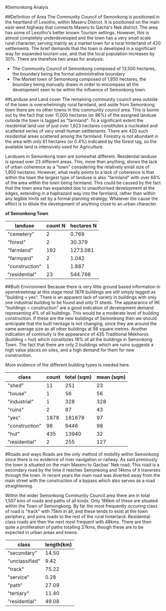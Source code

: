 #Semonkong Analyis

##Definition of Area
The Community Council of Semonkong is positioned in the heartland of Lesotho, within Maseru District. It is positioned on the main east-west highway that connects Maseru to Qacha's Nek district. The area has some of Lesotho's better known Tourism settings. However, this is almost completely underdeveloped and the town has a very small scale rural character, serving mainly as a market town for a rural hinterland of 420 settlements. 
The brief demands that the town is developed in a significant way for expanded tourism use, and that the local population increases by 30%. There are therefore two areas for analysis:
- The Community Council of Semonkong composed of 13,500 hectares, the boundary being the formal administrative boundary
- The Market town of Semonkong composed of 1,850 hectares, the boundary being manually drawn in order to encompass all the development seen to be within the influence of Semonkong town.

##Landuse and Land cover
The remaining community council area outside of the town is overwhelmingly rural farmland, and aside from Semonkong town there are no other towns in this community council area. This is borne out by the fact that over 11,000 hectares (or 86%) of the assigned landuse outside the town is tagged as "farmland". To a significant extent the residential land use of just over 1,623 hectares constitutes a nucleated and scattered series of very small human settlements. There are 420 such residential areas scattered among the farmland. Forestry is not abundant in the area with only 61 hectares (or 0.4%) indicated by the forest tag, so the available land is intensively used for Agriculture.

Landuses in Semonkong town are somewhat different. Residential landuse is spread over 23 different areas. This, more than anything, shows the lack of urban coherence as a "town" considering the relatively small size of 1,850 hectares. However, what really points to a lack of coherence is that within the town the largest type of landuse is also "farmland" with over 68% of the area within the town being farmland. This could be caused by the fact that the town area has expanded due to unauthorised development at the edges, extending in a haphazard way into the farmland, rather than within any legible limits set by a formal planning strategy.  Whatever the cause the effect is to dilute the development of anything close to an urban character.

**of Semonkong Town**

| landuse        | count N | hectares N | 
|----------------|-------|----------| 
| "cemetery"     | 2     | 0.769    | 
| "forest"       | 2     | 30.379   | 
| "farmland"     | 192   | 1273.081 | 
| "farmyard"     | 2     | 1.042    | 
| "construction" | 1     | 1.887    | 
| "residential"  | 23    | 544.766  | 

##Built Environment
Because there is very little ground based information in openstreetmap at this stage most 1878 buildings are still simply tagged as "building = yes". There is an apparent lack of variety in buildings with only one industrial building to be found and only 11 sheds. The appearance of 96 "buildings = construction" are a good indication of development demand representing 4% of all buildings. This would be a moderate level of building construction. If these are the new buildings of Semonkong then we should anticipate that the built heritage is not changing, since they are around the same average size as all other buildings at 98 square metres. Another indication of continuity is the appearance of 435 Traditional Mekhoros (building = hut) which constitutes 18% of all the buildings in Semonkong Town. 
The fact that there are only 2 buildings which are ruins suggests a high value places on sites, and a high demand for them for new construction.

More evidence of the different building types is needed here. 

| class          | count | total (sqm) |  mean (sqm) | 
|----------------|-------|-------------|-------------| 
| "shed"         | 11    | 251         | 23          | 
| "house"        | 1     | 56          | 56          | 
| "industrial"   | 1     | 328         | 328         | 
| "ruins"        | 2     | 87          | 43          | 
| "yes"          | 1878  | 181678      | 97          | 
| "construction" | 96    | 9446        | 98          | 
| "hut"          | 435   | 13940       | 32          | 
| "residential"  | 2     | 255         | 127         | 

#Roads and ways
Roads are the only method of mobility within Semonkong since there is no evidence of river navigation or railway. As said previously the town is situated on the main Maseru to Qachas' Nek road. This road is a secondary road by the time it reaches Semonkong and 14kms of it traverses through the town. In recent years the main road was diverted away from the main street with the construction of a bypass which also serves as a road straightening.

Within the wider Semonkong Community Council area there are in total 1,507 kms of roads and paths of all kinds. Only 186km of these are situated within the Town of Semongkong. By far the most frequently occuring class of road is "track" with 75km in all, and these tends to exist at the town periphery, and joins roads to the rest of the rural hinterland. Residential class roads are then the next most frequent with 48kms. There are then quite a proliferation of paths totalling 27kms, though these are to be expected in urban areas and towns.
  
| class          | length(km) | 
|----------------|------------| 
| "secondary"    | 14.50      | 
| "unclassified" | 9.42       | 
| "track"        | 75.22      | 
| "service"      | 0.28       | 
| "path"         | 27.09      | 
| "tertiary"     | 11.40      | 
| "residential"  | 49.08      | 
